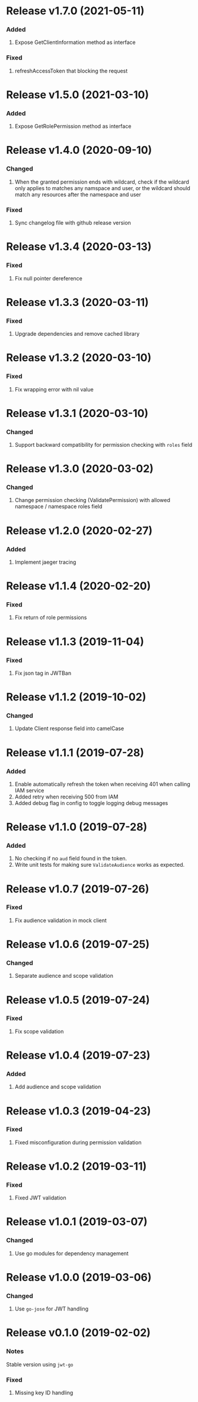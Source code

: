 Release v1.7.0 (2021-05-11)
===========================
### Added
1. Expose GetClientInformation method as interface

### Fixed
1. refreshAccessToken that blocking the request

Release v1.5.0 (2021-03-10)
===========================
### Added
1. Expose GetRolePermission method as interface

Release v1.4.0 (2020-09-10)
===========================
### Changed
1. When the granted permission ends with wildcard, check if the wildcard
   only applies to matches any namspace and user, or the wildcard should
   match any resources after the namespace and user

### Fixed
1. Sync changelog file with github release version

Release v1.3.4 (2020-03-13)
===========================
### Fixed
1. Fix null pointer dereference

Release v1.3.3 (2020-03-11)
===========================
### Fixed
1. Upgrade dependencies and remove cached library

Release v1.3.2 (2020-03-10)
===========================
### Fixed
1. Fix wrapping error with nil value

Release v1.3.1 (2020-03-10)
===========================
### Changed
1. Support backward compatibility for permission checking with `roles` field

Release v1.3.0 (2020-03-02)
===========================
### Changed
1. Change permission checking (ValidatePermission) with allowed namespace / namespace roles field

Release v1.2.0 (2020-02-27)
===========================
### Added
1. Implement jaeger tracing

Release v1.1.4 (2020-02-20)
===========================
### Fixed
1. Fix return of role permissions

Release v1.1.3 (2019-11-04)
===========================
### Fixed
1. Fix json tag in JWTBan

Release v1.1.2 (2019-10-02)
===========================
### Changed
1. Update Client response field into camelCase

Release v1.1.1 (2019-07-28)
===========================
### Added
1. Enable automatically refresh the token when receiving 401 when calling IAM service
2. Added retry when receiving 500 from IAM
3. Added debug flag in config to toggle logging debug messages

Release v1.1.0 (2019-07-28)
===========================
### Added
1. No checking if no `aud` field found in the token.
2. Write unit tests for making sure `ValidateAudience` works as expected.

Release v1.0.7 (2019-07-26)
===========================
### Fixed
1. Fix audience validation in mock client

Release v1.0.6 (2019-07-25)
===========================
### Changed
1. Separate audience and scope validation 

Release v1.0.5 (2019-07-24)
===========================
### Fixed
1. Fix scope validation

Release v1.0.4 (2019-07-23)
===========================
### Added
1. Add audience and scope validation

Release v1.0.3 (2019-04-23)
===========================
### Fixed
1. Fixed misconfiguration during permission validation

Release v1.0.2 (2019-03-11)
===========================
### Fixed
1. Fixed JWT validation

Release v1.0.1 (2019-03-07)
===========================
### Changed
1. Use go modules for dependency management

Release v1.0.0 (2019-03-06)
===========================
### Changed
1. Use `go-jose` for JWT handling

Release v0.1.0 (2019-02-02)
===========================
### Notes
Stable version using `jwt-go`

### Fixed
1. Missing key ID handling

